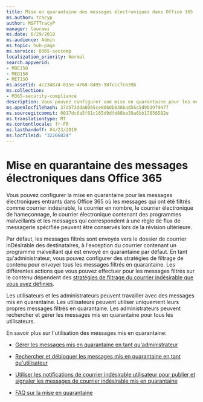 ```yaml
---
title: Mise en quarantaine des messages électroniques dans Office 365
ms.author: tracyp
author: MSFTTracyP
manager: laurawi
ms.date: 6/29/2018
ms.audience: Admin
ms.topic: hub-page
ms.service: O365-seccomp
localization_priority: Normal
search.appverid:
- MOE150
- MED150
- MET150
ms.assetid: 4c234874-015e-4768-8495-98fcccfc639b
ms.collection:
- M365-security-compliance
description: Vous pouvez configurer une mise en quarantaine pour les messages électroniques entrants dans Office 365 où les messages électroniques entrants qui ont été filtrés en tant que courrier indésirable, Bulk, phishing et programmes malveillants peuvent être conservés à des fins de révision ultérieure.
ms.openlocfilehash: 37d573dda0065ce00b0b838bad56c5d9b1979477
ms.sourcegitcommit: 0017dc6a5f81c165d9dfd88be39a6bb17856582e
ms.translationtype: MT
ms.contentlocale: fr-FR
ms.lasthandoff: 04/23/2019
ms.locfileid: "32266824"
---
```

# <a name="quarantine-email-messages-in-office-365"></a>Mise en quarantaine des messages électroniques dans Office 365

Vous pouvez configurer la mise en quarantaine pour les messages électroniques entrants dans Office 365 où les messages qui ont été filtrés comme courrier indésirable, le courrier en nombre, le courrier électronique de hameçonnage, le courrier électronique contenant des programmes malveillants et les messages qui correspondent à une règle de flux de messagerie spécifiée peuvent être conservés lors de la révision ultérieure.
  
Par défaut, les messages filtrés sont envoyés vers le dossier de courrier inDésirable des destinataires, à l'exception du courrier contenant un programme malveillant qui est envoyé en quarantaine par défaut. En tant qu'administrateur, vous pouvez configurer des stratégies de filtrage de contenu pour envoyer tous les messages filtrés en quarantaine. Les différentes actions que vous pouvez effectuer pour les messages filtrés sur le contenu dépendent des [stratégies de filtrage du courrier indésirable que vous avez définies](https://go.microsoft.com/fwlink/?LinkId=799736).
  
Les utilisateurs et les administrateurs peuvent travailler avec des messages mis en quarantaine. Les utilisateurs peuvent utiliser uniquement leurs propres messages filtrés en quarantaine. Les administrateurs peuvent rechercher et gérer les messages mis en quarantaine pour tous les utilisateurs.
  
En savoir plus sur l'utilisation des messages mis en quarantaine:
  
- [Gérer les messages mis en quarantaine en tant qu'administrateur](manage-quarantined-messages-and-files.md)
    
- [Rechercher et débloquer les messages mis en quarantaine en tant qu'utilisateur](find-and-release-quarantined-messages-as-a-user.md)
    
- [Utiliser les notifications de courrier indésirable utilisateur pour publier et signaler les messages de courrier indésirable mis en quarantaine](use-spam-notifications-to-release-and-report-quarantined-messages.md)
    
- [FAQ sur la mise en quarantaine](quarantine-faq.md)
    

